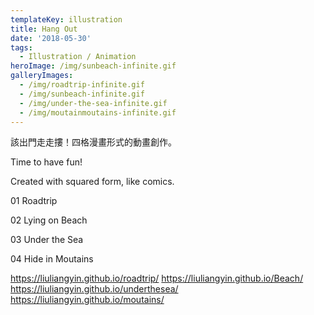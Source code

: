 ```yaml
---
templateKey: illustration
title: Hang Out
date: '2018-05-30'
tags:
  - Illustration / Animation
heroImage: /img/sunbeach-infinite.gif
galleryImages:
  - /img/roadtrip-infinite.gif
  - /img/sunbeach-infinite.gif
  - /img/under-the-sea-infinite.gif
  - /img/moutainmoutains-infinite.gif
---
```

該出門走走摟！四格漫畫形式的動畫創作。



Time to have fun!

Created with squared form, like comics. 

01 Roadtrip

02 Lying on Beach

03 Under the Sea

04 Hide in Moutains

https://liuliangyin.github.io/roadtrip/ https://liuliangyin.github.io/Beach/ https://liuliangyin.github.io/underthesea/ https://liuliangyin.github.io/moutains/
